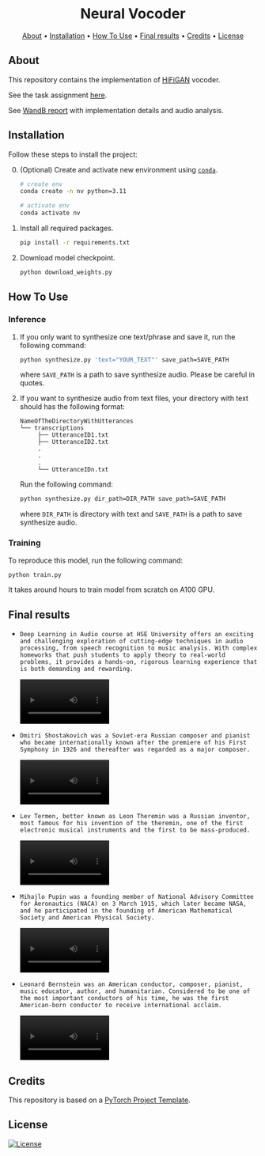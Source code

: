 <h1 align="center">Neural Vocoder</h1>

<p align="center">
  <a href="#about">About</a> •
  <a href="#installation">Installation</a> •
  <a href="#how-to-use">How To Use</a> •
   <a href="#final-results">Final results</a> •
  <a href="#credits">Credits</a> •
  <a href="#license">License</a>
</p>

## About

This repository contains the implementation of [HiFiGAN](https://arxiv.org/pdf/2010.05646) vocoder.

See the task assignment [here](https://github.com/markovka17/dla/tree/2024/hw3_nv).

See [WandB report]() with implementation details and audio analysis.

## Installation

Follow these steps to install the project:

0. (Optional) Create and activate new environment
   using [`conda`](https://conda.io/projects/conda/en/latest/user-guide/getting-started.html).

   ```bash
   # create env
   conda create -n nv python=3.11

   # activate env
   conda activate nv
   ```

1. Install all required packages.

   ```bash
   pip install -r requirements.txt
   ```
2. Download model checkpoint.

   ```bash
   python download_weights.py
   ```

## How To Use

### Inference

1) If you only want to synthesize one text/phrase and save it, run the following command:

   ```bash
   python synthesize.py 'text="YOUR_TEXT"' save_path=SAVE_PATH
   ```
   where `SAVE_PATH` is a path to save synthesize audio. Please be careful in quotes.

2) If you want to synthesize audio from text files, your directory with text should has the following format:
   ```
   NameOfTheDirectoryWithUtterances
   └── transcriptions
        ├── UtteranceID1.txt
        ├── UtteranceID2.txt
        .
        .
        .
        └── UtteranceIDn.txt
   ```
   Run the following command:
   ```bash
   python synthesize.py dir_path=DIR_PATH save_path=SAVE_PATH
   ```
   where `DIR_PATH` is directory with text and `SAVE_PATH` is a path to save synthesize audio.

### Training

To reproduce this model, run the following command:

   ```bash
   python train.py
   ```

It takes around hours to train model from scratch on A100 GPU.

## Final results

- `Deep Learning in Audio course at HSE University offers an exciting and challenging exploration of cutting-edge techniques in audio processing, from speech recognition to music analysis. With complex homeworks that push students to apply theory to real-world problems, it provides a hands-on, rigorous learning experience that is both demanding and rewarding.`

   <video src='https://github.com/user-attachments/assets/098ee311-339f-4019-81eb-2a4c82cdde60' width=180/>

- `Dmitri Shostakovich was a Soviet-era Russian composer and pianist who became internationally known after the premiere of his First Symphony in 1926 and thereafter was regarded as a major composer.`

   <video src='https://github.com/user-attachments/assets/31b83e90-f8fb-4e3f-9465-84bd6ac838e6' width=180/>

- `Lev Termen, better known as Leon Theremin was a Russian inventor, most famous for his invention of the theremin, one of the first electronic musical instruments and the first to be mass-produced.`

   <video src='https://github.com/user-attachments/assets/d16fce68-be23-4d91-8e1f-c35b28cd29ad' width=180/>

- `Mihajlo Pupin was a founding member of National Advisory Committee for Aeronautics (NACA) on 3 March 1915, which later became NASA, and he participated in the founding of American Mathematical Society and American Physical Society.`

   <video src='https://github.com/user-attachments/assets/52a61188-0d58-4bb1-a8fe-b0fd0f128c77' width=180/>

- `Leonard Bernstein was an American conductor, composer, pianist, music educator, author, and humanitarian. Considered to be one of the most important conductors of his time, he was the first American-born conductor to receive international acclaim.`

   <video src='https://github.com/user-attachments/assets/83a20157-0b1e-4372-96f5-c0eec6accbbd' width=180/>

## Credits

This repository is based on a [PyTorch Project Template](https://github.com/Blinorot/pytorch_project_template).

## License

[![License](https://img.shields.io/badge/license-MIT-blue.svg)](LICENSE)
